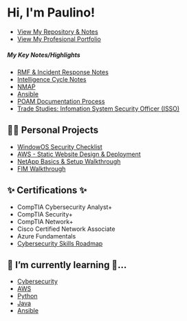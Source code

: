 <h1>Hi, I'm Paulino! </h1>
  
  - [View My Repository & Notes](https://github.com/paulinoprojects?tab=repositories)
  - [View My Profesional Portfolio](https://paulinoprojects.com/index.html)
  
  <h5> My Key Notes/Highlights </h5>
  
  - [RMF & Incident Response Notes](https://github.com/paulinoprojects/RiskManagement)
  - [Intelligence Cycle Notes](https://github.com/paulinoprojects/IntelligenceLifeCycle/blob/main/Intelligence_README.md)
  - [NMAP](https://github.com/paulinoprojects/NMAP)
  - [Ansible](https://github.com/paulinoprojects/Ansible)
  - [POAM Documentation Process](https://github.com/paulinoprojects/POAM)
  - [Trade Studies: Infomation System Security Officer (ISSO)](https://github.com/paulinoprojects/Trade-Studies-ISSO)
  
  
<h2>👨‍💻 Personal Projects</h2>

  - [WindowOS Security Checklist](https://github.com/paulinoprojects/WindowsOS-Security-Checklist/blob/main/README.md)
  - [AWS - Static Website Design & Deployment](https://github.com/paulinoprojects/AWS_Practical_Exercise1)
  - [NetApp Basics & Setup Walkthrough](https://github.com/paulinoprojects/NetApp)
  - [FIM Walkthrough](https://github.com/paulinoprojects/FileIntegrityMonitor)
  

<h2>✨ Certifications ✨</h2>

 - CompTIA Cybersecurity Analyst+
 - CompTIA Security+
 - CompTIA Network+
 - Cisco Certified Network Associate
 - Azure Fundamentals
 - [Cybersecurity Skills Roadmap](https://github.com/paulinoprojects/CyberSecuritySkillsRoadMap)

<h2> 🌱 I’m currently learning 🔭...</h2>
  
 - [Cybersecurity](https://github.com/paulinoprojects/RiskManagement/blob/main/RiskManagementFrameworkConcepts.md)
 - [AWS](https://github.com/paulinoprojects/AWS)
 - [Python](https://github.com/paulinoprojects/PythonNotes)
 - [Java](https://github.com/paulinoprojects/JavaBasics)
 - [Ansible](https://github.com/paulinoprojects/Ansible)
